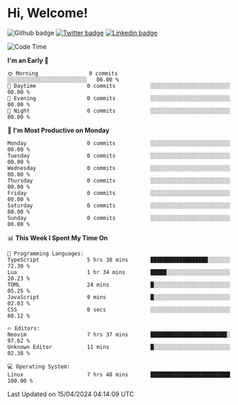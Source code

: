   # Hi, Welcome!
  ![Github badge](https://img.shields.io/github/followers/kraken-afk.svg?style=social&label=Follow&maxAge=2592000)
  [![Twitter badge](https://img.shields.io/badge/-Twitter-00acee?style=flat-square&logo=Twitter&logoColor=white)](https://twitter.com/trshppl)
  [![Linkedin badge](https://img.shields.io/badge/LinkedIn-0077B5?style=flat-square&logo=linkedin&logoColor=white)](https://www.linkedin.com/in/noveanrer)
<!--START_SECTION:waka-->
![Code Time](http://img.shields.io/badge/Code%20Time-140%20hrs%2018%20mins-blue)

**I'm an Early 🐤** 

```text
🌞 Morning                0 commits           ░░░░░░░░░░░░░░░░░░░░░░░░░   00.00 % 
🌆 Daytime                0 commits           ░░░░░░░░░░░░░░░░░░░░░░░░░   00.00 % 
🌃 Evening                0 commits           ░░░░░░░░░░░░░░░░░░░░░░░░░   00.00 % 
🌙 Night                  0 commits           ░░░░░░░░░░░░░░░░░░░░░░░░░   00.00 % 
```
📅 **I'm Most Productive on Monday** 

```text
Monday                   0 commits           ░░░░░░░░░░░░░░░░░░░░░░░░░   00.00 % 
Tuesday                  0 commits           ░░░░░░░░░░░░░░░░░░░░░░░░░   00.00 % 
Wednesday                0 commits           ░░░░░░░░░░░░░░░░░░░░░░░░░   00.00 % 
Thursday                 0 commits           ░░░░░░░░░░░░░░░░░░░░░░░░░   00.00 % 
Friday                   0 commits           ░░░░░░░░░░░░░░░░░░░░░░░░░   00.00 % 
Saturday                 0 commits           ░░░░░░░░░░░░░░░░░░░░░░░░░   00.00 % 
Sunday                   0 commits           ░░░░░░░░░░░░░░░░░░░░░░░░░   00.00 % 
```


📊 **This Week I Spent My Time On** 

```text
💬 Programming Languages: 
TypeScript               5 hrs 38 mins       ██████████████████░░░░░░░   72.30 % 
Lua                      1 hr 34 mins        █████░░░░░░░░░░░░░░░░░░░░   20.23 % 
TOML                     24 mins             █░░░░░░░░░░░░░░░░░░░░░░░░   05.25 % 
JavaScript               9 mins              █░░░░░░░░░░░░░░░░░░░░░░░░   02.03 % 
CSS                      0 secs              ░░░░░░░░░░░░░░░░░░░░░░░░░   00.12 % 

🔥 Editors: 
Neovim                   7 hrs 37 mins       ████████████████████████░   97.62 % 
Unknown Editor           11 mins             █░░░░░░░░░░░░░░░░░░░░░░░░   02.38 % 

💻 Operating System: 
Linux                    7 hrs 48 mins       █████████████████████████   100.00 % 
```


 Last Updated on 15/04/2024 04:14:09 UTC
<!--END_SECTION:waka-->